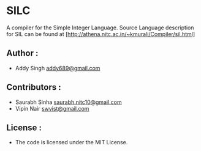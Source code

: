 # SILC

A compiler for the Simple Integer Language. Source Language description for SIL can be found at [http://athena.nitc.ac.in/~kmurali/Compiler/sil.html]

## Author :
* Addy Singh <addy689@gmail.com>

## Contributors :
* Saurabh Sinha <saurabh.nitc10@gmail.com>
* Vipin Nair <swvist@gmail.com>

## License :
* The code is licensed under the MIT License.
